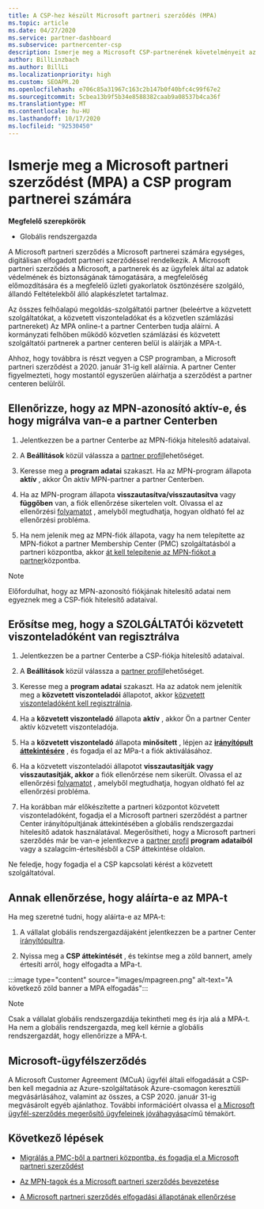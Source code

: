 ```yaml
---
title: A CSP-hez készült Microsoft partneri szerződés (MPA)
ms.topic: article
ms.date: 04/27/2020
ms.service: partner-dashboard
ms.subservice: partnercenter-csp
description: Ismerje meg a Microsoft CSP-partnerének követelményeit az egységes, digitálisan elfogadott Microsoft partneri szerződés (MPA) aláírásához és ellenőrzéséhez.
author: BillLinzbach
ms.author: BillLi
ms.localizationpriority: high
ms.custom: SEOAPR.20
ms.openlocfilehash: e706c85a31967c163c2b147b0f40bfc4c99f67e2
ms.sourcegitcommit: 5cbea13b9f5b34e8588382caab9a08537b4ca36f
ms.translationtype: MT
ms.contentlocale: hu-HU
ms.lasthandoff: 10/17/2020
ms.locfileid: "92530450"
---
```

# <a name="learn-about-the-microsoft-partner-agreement-mpa-for-csp-program-partners"></a>Ismerje meg a Microsoft partneri szerződést (MPA) a CSP program partnerei számára

**Megfelelő szerepkörök**

- Globális rendszergazda

A Microsoft partneri szerződés a Microsoft partnerei számára egységes, digitálisan elfogadott partneri szerződéssel rendelkezik. A Microsoft partneri szerződés a Microsoft, a partnerek és az ügyfelek által az adatok védelmének és biztonságának támogatására, a megfelelőség előmozdítására és a megfelelő üzleti gyakorlatok ösztönzésére szolgáló, állandó Feltételekből álló alapkészletet tartalmaz.

Az összes felhőalapú megoldás-szolgáltatói partner (beleértve a közvetett szolgáltatókat, a közvetett viszonteladókat és a közvetlen számlázási partnereket) Az MPA online-t a partner Centerben tudja aláírni. A kormányzati felhőben működő közvetlen számlázási és közvetett szolgáltatói partnerek a partner centeren belül is aláírják a MPA-t.

Ahhoz, hogy továbbra is részt vegyen a CSP programban, a Microsoft partneri szerződést a 2020. január 31-ig kell aláírnia. A partner Center figyelmezteti, hogy mostantól egyszerűen aláírhatja a szerződést a partner centeren belülről.

## <a name="verify-your-mpn-id-is-active-and-migrated-to-partner-center"></a>Ellenőrizze, hogy az MPN-azonosító aktív-e, és hogy migrálva van-e a partner Centerben

1. Jelentkezzen be a partner Centerbe az MPN-fiókja hitelesítő adataival.
 
1. A **Beállítások** közül válassza a [partner profil](https://partner.microsoft.com/pcv/accountsettings/connectedpartnerprofile)lehetőséget.

1. Keresse meg a **program adatai** szakaszt. Ha az MPN-program állapota **aktív** , akkor Ön aktív MPN-partner a partner Centerben.
 
1. Ha az MPN-program állapota **visszautasítva/visszautasítva** vagy **függőben** van, a fiók ellenőrzése sikertelen volt. Olvassa el az ellenőrzési [folyamatot](verification-responses.md) , amelyből megtudhatja, hogyan oldható fel az ellenőrzési probléma.

1. Ha nem jelenik meg az MPN-fiók állapota, vagy ha nem telepítette az MPN-fiókot a partner Membership Center (PMC) szolgáltatásból a partneri központba, akkor [át kell telepítenie az MPN-fiókot a partner](move-pmc-pc-map.md)központba.

>[!NOTE]
>Előfordulhat, hogy az MPN-azonosító fiókjának hitelesítő adatai nem egyeznek meg a CSP-fiók hitelesítő adataival.

## <a name="confirm-you-are-enrolled-as-a-csp-indirect-reseller"></a>Erősítse meg, hogy a SZOLGÁLTATÓi közvetett viszonteladóként van regisztrálva

1. Jelentkezzen be a partner Centerbe a CSP-fiókja hitelesítő adataival.

1. A **Beállítások** közül válassza a [partner profil](https://partner.microsoft.com/pcv/accountsettings/partnerprofile)lehetőséget.

1. Keresse meg a **program adatai** szakaszt. Ha az adatok nem jelenítik meg a **közvetett viszonteladói** állapotot, akkor [közvetett viszonteladóként kell regisztrálnia](https://partner.microsoft.com/cloud-solution-provider/whats-required).

1. Ha a  **közvetett viszonteladó** állapota **aktív** , akkor Ön a partner Center aktív közvetett viszonteladója.
 
4. Ha a  **közvetett viszonteladó** állapota **minősített** , lépjen az [**irányítópult áttekintésére**](https://partner.microsoft.com/pcv/dashboard/overview) , és fogadja el az MPa-t a fiók aktiválásához.
 
1. Ha a közvetett viszonteladói állapotot **visszautasítják** **vagy visszautasítják, akkor** a fiók ellenőrzése nem sikerült. Olvassa el az ellenőrzési [folyamatot](verification-responses.md) , amelyből megtudhatja, hogyan oldható fel az ellenőrzési probléma.

1. Ha korábban már előkészítette a partneri központot közvetett viszonteladóként, fogadja el a Microsoft partneri szerződést a partner Center irányítópultjának áttekintésében a globális rendszergazdai hitelesítő adatok használatával. Megerősítheti, hogy a Microsoft partneri szerződés már be van-e jelentkezve a [partner profil](https://partner.microsoft.com/pcv/accountsettings/partnerprofile) **program adataiból** vagy a szalagcím-értesítésből a CSP áttekintése oldalon.

Ne feledje, hogy fogadja el a CSP kapcsolati kérést a közvetett szolgáltatóval.

## <a name="verify-that-you-have-signed-the-mpa"></a>Annak ellenőrzése, hogy aláírta-e az MPA-t

Ha meg szeretné tudni, hogy aláírta-e az MPA-t:

1. A vállalat globális rendszergazdájaként jelentkezzen be a partner Center [irányítópultra](https://partner.microsoft.com/dashboard/home).

2. Nyissa meg a **CSP áttekintését** , és tekintse meg a zöld bannert, amely értesíti arról, hogy elfogadta a MPa-t.
 
:::image type="content" source="images/mpagreen.png" alt-text="A következő zöld banner a MPA elfogadás":::

>[!NOTE]
>Csak a vállalat globális rendszergazdája tekintheti meg és írja alá a MPA-t. Ha nem a globális rendszergazda, meg kell kérnie a globális rendszergazdát, hogy ellenőrizze a MPA-t.

## <a name="microsoft-customer-agreement"></a>Microsoft-ügyfélszerződés

A Microsoft Customer Agreement (MCuA) ügyfél általi elfogadását a CSP-ben kell megadnia az Azure-szolgáltatások Azure-csomagon keresztüli megvásárlásához, valamint az összes, a CSP 2020. január 31-ig megvásárolt egyéb ajánlathoz. További információért olvassa el [a Microsoft ügyfél-szerződés megerősítő ügyfeleinek jóváhagyása](confirm-customer-agreement.md)című témakört.

## <a name="next-steps"></a>Következő lépések

- [Migrálás a PMC-ből a partneri központba, és fogadja el a Microsoft partneri szerződést](https://assetsprod.microsoft.com/mpn/migrate-pmc-pc-mpa-guide.pptx)

- [Az MPN-tagok és a Microsoft partneri szerződés bevezetése](https://assetsprod.microsoft.com/mpn/onboard-pc-csp-mpn-mpa-guide.pptx)

- [A Microsoft partneri szerződés elfogadási állapotának ellenőrzése](https://assetsprod.microsoft.com/mpn/verify-mpa-acceptance-status.pptx)

